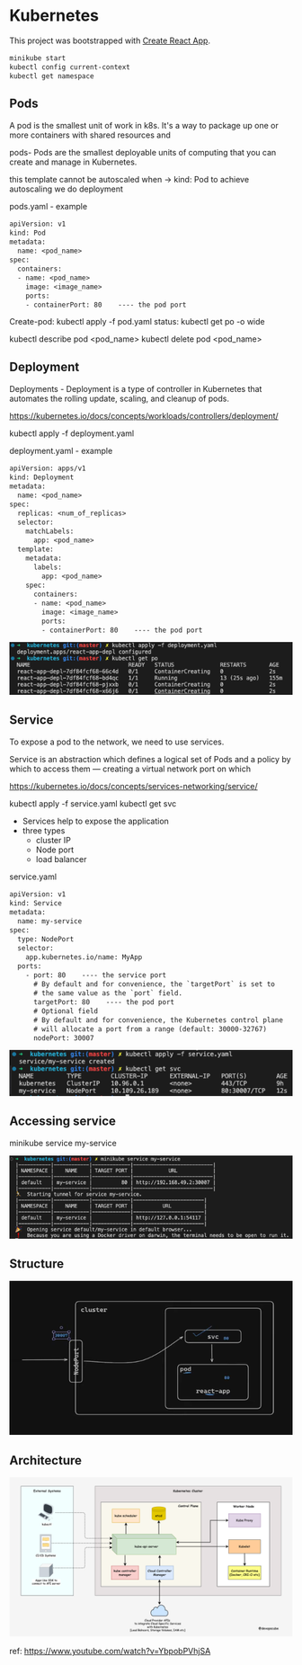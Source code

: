 # Kubernetes

This project was bootstrapped with [Create React App](https://github.com/facebook/create-react-app).

```
minikube start
kubectl config current-context
kubectl get namespace

```
## Pods
A pod is the smallest unit of work in k8s. It's a way to package up one or more containers with shared resources and

pods- Pods are the smallest deployable units of computing that you can create and manage in Kubernetes.

this template cannot be autoscaled when -> kind: Pod
to achieve autoscaling we do deployment

pods.yaml - example
```
apiVersion: v1
kind: Pod
metadata:
  name: <pod_name>
spec:
  containers:
  - name: <pod_name>
    image: <image_name>
    ports:
    - containerPort: 80    ---- the pod port

```
Create-pod: kubectl apply -f pod.yaml
status: kubectl get po -o wide

kubectl describe pod <pod_name>
kubectl delete pod <pod_name>


## Deployment
Deployments - Deployment is a type of controller in Kubernetes that automates the rolling update, scaling, and cleanup of pods.

https://kubernetes.io/docs/concepts/workloads/controllers/deployment/

kubectl apply -f deployment.yaml

deployment.yaml - example
```
apiVersion: apps/v1
kind: Deployment
metadata:
  name: <pod_name>
spec:
  replicas: <num_of_replicas>
  selector:
    matchLabels:
      app: <pod_name>
  template:
    metadata:
      labels:
        app: <pod_name>
    spec:
      containers:
      - name: <pod_name>
        image: <image_name>
        ports:
        - containerPort: 80    ---- the pod port
```
![Alt text](image.png)



## Service
To expose a pod to the network, we need to use services.

Service is an abstraction which defines a logical set of Pods and a policy by which to access them — creating a virtual network port on which

https://kubernetes.io/docs/concepts/services-networking/service/

kubectl apply -f service.yaml
kubectl get svc   

- Services help to expose the application
- three types
    - cluster IP
    - Node port 
    - load balancer

service.yaml
```
apiVersion: v1
kind: Service
metadata:
  name: my-service
spec:
  type: NodePort
  selector:
    app.kubernetes.io/name: MyApp
  ports:
    - port: 80    ---- the service port
      # By default and for convenience, the `targetPort` is set to
      # the same value as the `port` field.
      targetPort: 80    ---- the pod port
      # Optional field
      # By default and for convenience, the Kubernetes control plane
      # will allocate a port from a range (default: 30000-32767)
      nodePort: 30007
```

![Alt text](image-1.png)

## Accessing service

minikube service my-service

![Alt text](image-2.png)

## Structure

![Alt text](image-3.png)

## Architecture

![Alt text](image-4.png)


ref: https://www.youtube.com/watch?v=YbpobPVhjSA